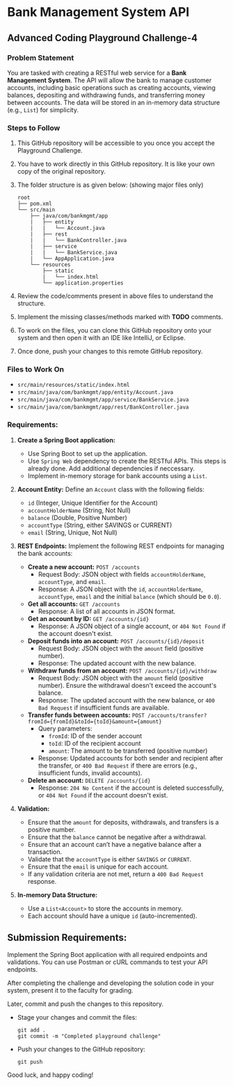 # Bank Management System API
## Advanced Coding Playground Challenge-4

### Problem Statement
You are tasked with creating a RESTful web service for a **Bank Management System**. The API will allow the bank to manage customer accounts, including basic operations such as creating accounts, viewing balances, depositing and withdrawing funds, and transferring money between accounts. The data will be stored in an in-memory data structure (e.g., `List`) for simplicity.

### Steps to Follow
1. This GitHub repository will be accessible to you once you accept the Playground Challenge.
2. You have to work directly in this GitHub repository. It is like your own copy of the original repository.

3. The folder structure is as given below: (showing major files only)
   ```
   root
   ├── pom.xml
   └── src/main
       ├── java/com/bankmgmt/app
       |   ├── entity
       |   |   └── Account.java
       |   ├── rest
       |   |   └── BankController.java
       |   ├── service
       |   |   └── BankService.java
       |   └── AppApplication.java
       └── resources
           ├── static
           |   └── index.html
           └── application.properties
   ```

4. Review the code/comments present in above files to understand the structure.
5. Implement the missing classes/methods marked with **TODO** comments.
6. To work on the files, you can clone this GitHub repository onto your system and then open it with an IDE like IntelliJ, or Eclipse.
7. Once done, push your changes to this remote GitHub repository.

### Files to Work On
- `src/main/resources/static/index.html`
- `src/main/java/com/bankmgmt/app/entity/Account.java`
- `src/main/java/com/bankmgmt/app/service/BankService.java`
- `src/main/java/com/bankmgmt/app/rest/BankController.java`

### Requirements:
1. **Create a Spring Boot application:**
   - Use Spring Boot to set up the application.
   - Use `Spring Web` dependency to create the RESTful APIs. This steps is already done. Add additional dependencies if neccessary.
   - Implement in-memory storage for bank accounts using a `List`.

2. **Account Entity:**
   Define an `Account` class with the following fields:
   - `id` (Integer, Unique Identifier for the Account)
   - `accountHolderName` (String, Not Null)
   - `balance` (Double, Positive Number)
   - `accountType` (String, either SAVINGS or CURRENT)
   - `email` (String, Unique, Not Null)

3. **REST Endpoints:** Implement the following REST endpoints for managing the bank accounts:
   - **Create a new account:** `POST /accounts`
     - Request Body: JSON object with fields `accountHolderName`, `accountType`, and `email`.
     - Response: A JSON object with the `id`, `accountHolderName`, `accountType`, `email` and the initial `balance` (which should be `0.0`).
   - **Get all accounts:** `GET /accounts`
     - Response: A list of all accounts in JSON format.
   - **Get an account by ID:** `GET /accounts/{id}`
     - Response: A JSON object of a single account, or `404 Not Found` if the account doesn't exist.
   - **Deposit funds into an account:** `POST /accounts/{id}/deposit`
     - Request Body: JSON object with the `amount` field (positive number).
     - Response: The updated account with the new balance.
   - **Withdraw funds from an account:** `POST /accounts/{id}/withdraw`
     - Request Body: JSON object with the `amount` field (positive number). Ensure the withdrawal doesn't exceed the account's balance.
     - Response: The updated account with the new balance, or `400 Bad Request` if insufficient funds are available.
   - **Transfer funds between accounts:** `POST /accounts/transfer?fromId={fromId}&toId={toId}&amount={amount}`
     - Query parameters: 
       - `fromId`: ID of the sender account
       - `toId`: ID of the recipient account
       - `amount`: The amount to be transferred (positive number)
     - Response: Updated accounts for both sender and recipient after the transfer, or `400 Bad Request` if there are errors (e.g., insufficient funds, invalid accounts).
   - **Delete an account:** `DELETE /accounts/{id}`
     - Response: `204 No Content` if the account is deleted successfully, or `404 Not Found` if the account doesn't exist.

4. **Validation:**
   - Ensure that the `amount` for deposits, withdrawals, and transfers is a positive number.
   - Ensure that the `balance` cannot be negative after a withdrawal.
   - Ensure that an account can’t have a negative balance after a transaction.
   - Validate that the `accountType` is either `SAVINGS` or `CURRENT`.
   - Ensure that the `email` is unique for each account.
   - If any validation criteria are not met, return a `400 Bad Request` response.

5. **In-memory Data Structure:**
   - Use a `List<Account>` to store the accounts in memory.
   - Each account should have a unique `id` (auto-incremented).

## Submission Requirements:
Implement the Spring Boot application with all required endpoints and validations. You can use Postman or cURL commands to test your API endpoints.

After completing the challenge and developing the solution code in your system, present it to the faculty for grading. 

Later, commit and push the changes to this repository. 
  - Stage your changes and commit the files:
    ```
    git add .
    git commit -m "Completed playground challenge"
    ```
  - Push your changes to the GitHub repository:
    ```
    git push
    ```

Good luck, and happy coding!

